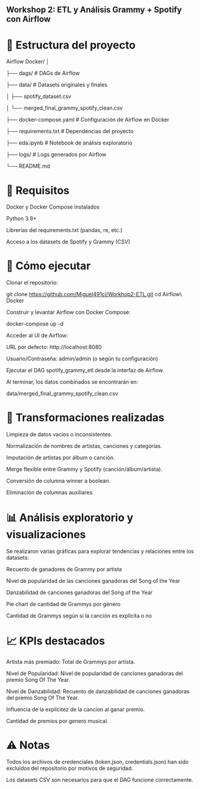 ## Workshop 2: ETL y Análisis Grammy + Spotify con Airflow

# 📂 Estructura del proyecto
Airflow Docker/
│

├── dags/                     # DAGs de Airflow

├── data/                     # Datasets originales y finales

│   ├── spotify_dataset.csv

│   └── merged_final_grammy_spotify_clean.csv

├── docker-compose.yaml       # Configuración de Airflow en Docker

├── requirements.txt          # Dependencias del proyecto

├── eda.ipynb                 # Notebook de análisis exploratorio

├── logs/                     # Logs generados por Airflow

└── README.md


# 🔧 Requisitos

Docker y Docker Compose instalados

Python 3.9+

Librerías del requirements.txt (pandas, re, etc.)

Acceso a los datasets de Spotify y Grammy (CSV)


# 🚀 Cómo ejecutar

Clonar el repositorio:

git clone https://github.com/Miguel491ci/Workhop2-ETL.git
cd Airflow\ Docker


Construir y levantar Airflow con Docker Compose:

docker-compose up -d


Acceder al UI de Airflow:

URL por defecto: http://localhost:8080

Usuario/Contraseña: admin/admin (o según tu configuración)

Ejecutar el DAG spotify_grammy_etl desde la interfaz de Airflow.

Al terminar, los datos combinados se encontrarán en:

data/merged_final_grammy_spotify_clean.csv


# 🧹 Transformaciones realizadas

Limpieza de datos vacíos o inconsistentes.

Normalización de nombres de artistas, canciones y categorías.

Imputación de artistas por álbum o canción.

Merge flexible entre Grammy y Spotify (canción/álbum/artista).

Conversión de columna winner a boolean.

Eliminación de columnas auxiliares.


# 📊 Análisis exploratorio y visualizaciones

Se realizaron varias gráficas para explorar tendencias y relaciones entre los datasets:

Recuento de ganadores de Grammy por artista

Nivel de popularidad de las canciones ganadoras del Song of the Year

Danzabilidad de canciones ganadoras del Song of the Year

Pie chart de cantidad de Grammys por género

Cantidad de Grammys según si la canción es explícita o no


# 📈 KPIs destacados

Artista más premiado: Total de Grammys por artista.

Nivel de Popularidad: Nivel de popularidad de canciones ganadoras del premio Song Of The Year.

Nivel de Danzabilidad: Recuento de danzabilidad de canciones ganadoras del premio Song Of The Year.

Influencia de la explicitez de la cancion al ganar premio.

Cantidad de premios por genero musical.

# ⚠️ Notas

Todos los archivos de credenciales (token.json, credentials.json) han sido excluidos del repositorio por motivos de seguridad.

Los datasets CSV son necesarios para que el DAG funcione correctamente.
